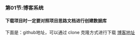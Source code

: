 ### 第01节:博客系统

#### 下载项目时一定要对照项目思路文档进行创建数据库
下面是：github地址，可以通过 clone 克隆方式进行下载
[博客地址](https://github.com/xiaozhoulee/php_example)
